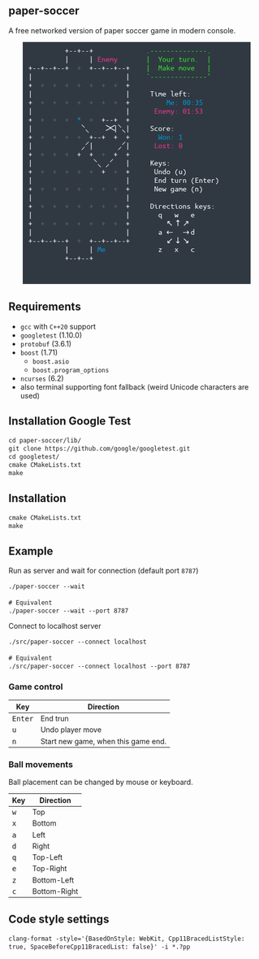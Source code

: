 ## paper-soccer
A free networked version of paper soccer game in modern console.

<p align="center">
<img src="./gallery/screenshot.png" alt="paper-soccer"/>
</p>

## Requirements
- `gcc` with `C++20` support
- `googletest` (1.10.0)
- `protobuf` (3.6.1)
- `boost` (1.71)
    - `boost.asio`
    - `boost.program_options`
- `ncurses` (6.2)
- also terminal supporting font fallback (weird Unicode characters are used)

## Installation Google Test
```
cd paper-soccer/lib/
git clone https://github.com/google/googletest.git
cd googletest/
cmake CMakeLists.txt
make
```

## Installation
```
cmake CMakeLists.txt
make
```

## Example
Run as server and wait for connection (default port `8787`)
```
./paper-soccer --wait

# Equivalent
./paper-soccer --wait --port 8787
```

Connect to localhost server
```
./src/paper-soccer --connect localhost

# Equivalent
./src/paper-soccer --connect localhost --port 8787
```

### Game control
Key | Direction
--- | ---
<kbd>Enter</kbd> | End trun
<kbd>u</kbd> | Undo player move
<kbd>n</kbd> | Start new game, when this game end.

### Ball movements
Ball placement can be changed by mouse or keyboard.

Key | Direction
--- | ---
<kbd>w</kbd> | Top
<kbd>x</kbd> | Bottom
<kbd>a</kbd> | Left
<kbd>d</kbd> | Right
<kbd>q</kbd> | Top-Left
<kbd>e</kbd> | Top-Right
<kbd>z</kbd> | Bottom-Left
<kbd>c</kbd> | Bottom-Right

## Code style settings
```
clang-format -style='{BasedOnStyle: WebKit, Cpp11BracedListStyle: true, SpaceBeforeCpp11BracedList: false}' -i *.?pp
```